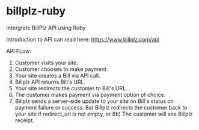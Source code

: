 # billplz-ruby
Intergrate BillPlz API using Ruby 

Introduction to API can read here: https://www.billplz.com/api

API FLow:
1) Customer visits your site.
2) Customer chooses to make payment.
3) Your site creates a Bill via API call.
4) Billplz API returns Bill's URL.
5) Your site redirects the customer to Bill's URL.
6) The customer makes payment via payment option of choice.
7) Billplz sends a server-side update to your site on Bill's status on payment failure or success.
8a) Billplz redirects the customer back to your site if redirect_url is not empty, or
8b) The customer will see Billplz receipt. 
